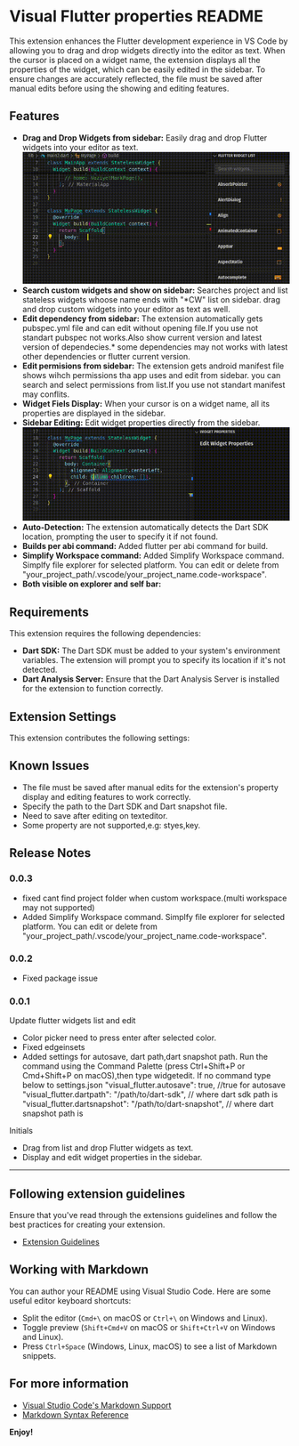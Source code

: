 # Visual Flutter properties README

This extension enhances the Flutter development experience in VS Code by allowing you to drag and drop widgets directly into the editor as text. When the cursor is placed on a widget name, the extension displays all the properties of the widget, which can be easily edited in the sidebar. To ensure changes are accurately reflected, the file must be saved after manual edits before using the showing and editing features.

## Features

- **Drag and Drop Widgets from sidebar:** Easily drag and drop Flutter widgets into your editor as text.
![Demo](https://github.com/zlkrnynkrc/flutterwidgetlistedit/blob/main/widget_list.gif?raw=true) 
- **Search custom widgets and show on sidebar:** Searches project and list stateless widgets whoose name ends with "*CW" list on sidebar. drag and drop custom widgets into your editor as text as well.
- **Edit dependency from sidebar:** The extension automatically gets pubspec.yml file and can edit without opening file.If you use not standart pubspec not works.Also show current version and latest version of dependecies.* some dependencies may not works with latest other dependencies or flutter current version.
- **Edit permisions from sidebar:** The extension gets android manifest file shows wihch permissions tha app uses and edit from sidebar. you can search and select permissions from list.If you use not standart manifest may conflits.
- **Widget Fiels Display:** When your cursor is on a widget name, all its properties are displayed in the sidebar.
- **Sidebar Editing:** Edit widget properties directly from the sidebar.
![Demo](https://github.com/zlkrnynkrc/flutterwidgetlistedit/blob/main/widget_prop.gif?raw=true) 
- **Auto-Detection:** The extension automatically detects the Dart SDK location, prompting the user to specify it if not found.
- **Builds per abi command:** Added flutter per abi command for build.
- **Simplify Workspace command:** Added Simplify Workspace command. Simplfy file explorer for selected platform. You can edit or delete from "your_project_path/.vscode/your_project_name.code-workspace".
- **Both visible on explorer and self bar:** 

## Requirements

This extension requires the following dependencies:

- **Dart SDK:** The Dart SDK must be added to your system's environment variables. The extension will prompt you to specify its location if it's not detected.
- **Dart Analysis Server:** Ensure that the Dart Analysis Server is installed for the extension to function correctly.

## Extension Settings

This extension contributes the following settings:



## Known Issues

- The file must be saved after manual edits for the extension's property display and editing features to work correctly.
- Specify the path to the Dart SDK and Dart snapshot file. 
- Need to save after editing on texteditor.
- Some property are not supported,e.g: styes,key. 

## Release Notes

### 0.0.3
- fixed cant find project folder when custom workspace.(multi workspace may not supported)
- Added Simplify Workspace command. Simplfy file explorer for selected platform. You can edit or delete from "your_project_path/.vscode/your_project_name.code-workspace".
### 0.0.2
- Fixed package issue
### 0.0.1

Update flutter widgets list and edit
- Color picker need to press enter after selected color.
- Fixed edgeinsets
- Added settings for autosave, dart path,dart snapshot path.
Run the command using the Command Palette (press Ctrl+Shift+P or Cmd+Shift+P on macOS),then type widgetedit. If no command type below to settings.json
    "visual_flutter.autosave": true, //true for autosave
    "visual_flutter.dartpath": "/path/to/dart-sdk", // where dart sdk path is
    "visual_flutter.dartsnapshot": "/path/to/dart-snapshot", // where dart snapshot path is

Initials

- Drag from list and drop Flutter widgets as text.
- Display and edit widget properties in the sidebar.

---

## Following extension guidelines

Ensure that you've read through the extensions guidelines and follow the best practices for creating your extension.

* [Extension Guidelines](https://code.visualstudio.com/api/references/extension-guidelines)

## Working with Markdown

You can author your README using Visual Studio Code. Here are some useful editor keyboard shortcuts:

* Split the editor (`Cmd+\` on macOS or `Ctrl+\` on Windows and Linux).
* Toggle preview (`Shift+Cmd+V` on macOS or `Shift+Ctrl+V` on Windows and Linux).
* Press `Ctrl+Space` (Windows, Linux, macOS) to see a list of Markdown snippets.

## For more information

* [Visual Studio Code's Markdown Support](http://code.visualstudio.com/docs/languages/markdown)
* [Markdown Syntax Reference](https://help.github.com/articles/markdown-basics/)

**Enjoy!**